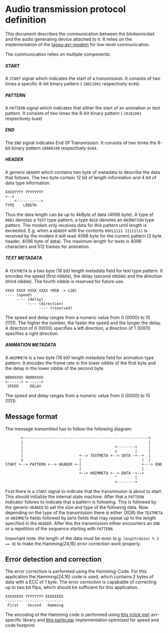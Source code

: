 # Audio transmission protocol definition


This document describes the communication between the blinkenrocket and the audio generating device attached to it. It relies on the implementation of the [tagsu-avr-modem](https://github.com/Jartza/tagsu-avr-modem) for low-level communication.

The communication relies on multiple components:

##### START 
A *`START`* signal which indicates the start of a transmission. It consists of two times a specific 8-bit binary pattern ( `10011001` respectively `0x99`).

##### PATTERN 
A *`PATTERN`* signal which indicates that either the start of an animation or text pattern. It consists of two times the 8-bit binary pattern ( `10101001` respectively `0xA9`)

##### END
The *`END`* signal indicates End Of Transmission. It consists of two times the 8-bit binary pattern `10000100` respectively `0x84`.

##### HEADER 
A generic *`HEADER`* which contains two byte of metadata to describe the data that follows. The two byte contain 12 bit of length information and 4 bit of data type information.

```
XXXXYYYY YYYYYYYY
<-->
    <----------->
TYPE    LENGTH
```

Thus the data length can be up to 4kByte of data (4096 byte). A type of `0001` denotes a `TEXT` type pattern, a type `0010` denotes an `ANIMATION` type pattern.
The modem only receives data for this pattern until length is exceeded. E.g. when a *`HEADER`* with the contents `00011111 11111111` is received by the modem it will read 4098 byte for the current pattern (2 byte header, 4096 byte of data).  The maximum length for texts is 4096 characters and 512 frames for animation.

##### TEXT METADATA 

A *`TEXTMETA`* is a two byte (16 bit) length metadata field for text type pattern. It encodes the speed (first nibble), the delay (second nibble) and the direction (third nibble). The fourth nibble is reserved for future use.

```
XXXX XXXX XXXX XXXX (MSB -> LSB)
---- (speed)
     ---- (delay)
          ---- (direction)
               ---- (reserved)
```

The speed and delay ranges from a numeric value from 0 (0000) to 15 (1111). The higher the number, the faster the speed and the longer the delay. A direction of 0 (0000) specifies a left direction, a direction of 1 (0001) specifies a right direction.

##### ANIMATION METADATA

A *`ANIMMETA`* is a two byte (16 bit) length metadata field for animation type pattern. It encodes the frame rate in the lower nibble of the first byte and the delay in the lower nibble of the second byte.

```
0000XXXX 0000XXXX
<------> <------>
 SPEED     DELAY
```

The speed and delay ranges from a numeric value from 0 (0000) to 15 (1111).
## Message format

The message transmitted has to follow the following diagram:

```
       +--------------------------------------------------------+
       |                                                        |
       |                                         +--------+     |
       |                                         v        |     |
       |                         +--> TEXTMETA +--> DATA -+--+  |
       v                         |                           |  |
START +--> PATTERN +--> HEADER +-|                           +---> END
                                 |                           |
                                 +--> ANIMMETA +--> DATA -+--+
                                                 ^        |
                                                 +--------+
```

First there is a `START` signal to indicate that the transmission is about to start. This should initialize the internal state machine. After that a `PATTERN` indicator follows to indicate that a pattern is following. This is followed by the generic `HEADER` to set the size and type of the following data. Now depending on the type of the transmission there is either (XOR) the `TEXTMETA` or `ANIMMETA` fields followed by `DATA` fields that may repeat up to the length specified in the `HEADER`. After this the transmission either encounters an `END` or a repetition of the sequence starting with `PATTERN`.

Important note: the length of the data must be even (e.g. `length(data) % 2 == 0`) to make the Hamming(24,16) error correction work properly.

## Error detection and correction

The error correction is performed using the Hamming-Code. For this application the Hamming(24,16) code is used, which contains 2 bytes of data with a ECC of 1 byte. The error correction is capabable of correcting up to two bit flips, which should be sufficient for this application.

```
XXXXXXXX YYYYYYYY EEEEEEEE
-------- -------- --------
 First    Second   Hamming
```

The encoding of the Hamming code is performed using [this (click me)](https://github.com/RobotRoom/Hamming) avr-specific library and [this particular](https://github.com/RobotRoom/Hamming/blob/master/HammingCalculateParitySmallAndFast.c) implementation optimized for speed and code footprint.



